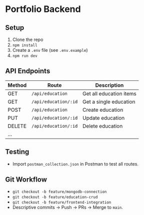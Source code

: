 # Portfolio Backend

## Setup

1. Clone the repo  
2. `npm install`  
3. Create a `.env` file (see `.env.example`)  
4. `npm run dev`

## API Endpoints

| Method | Route                   | Description              |
| ------ | ----------------------- | ------------------------ |
| GET    | `/api/education`        | Get all education items  |
| GET    | `/api/education/:id`    | Get a single education   |
| POST   | `/api/education`        | Create education         |
| PUT    | `/api/education/:id`    | Update education         |
| DELETE | `/api/education/:id`    | Delete education         |
| …      |                         |                          |

## Testing

- Import `postman_collection.json` in Postman to test all routes.

## Git Workflow

- `git checkout -b feature/mongodb-connection`
- `git checkout -b feature/education-crud`
- `git checkout -b feature/frontend-integration`
- Descriptive commits → Push → PRs → Merge to `main`.
